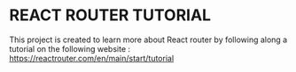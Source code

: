 # REACT ROUTER TUTORIAL

This project is created to learn more about React router by following along a tutorial on the following website : 
https://reactrouter.com/en/main/start/tutorial
